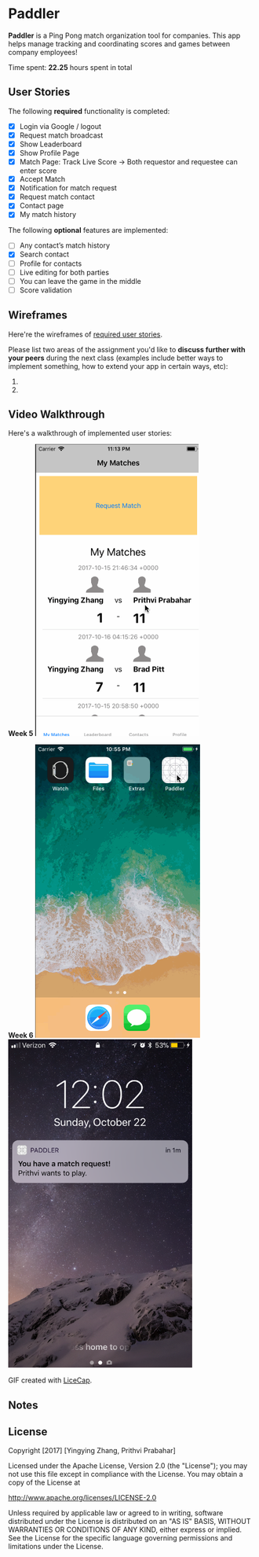 # Paddler
**Paddler** is a Ping Pong match organization tool for companies. This app helps manage tracking and coordinating scores and games between company employees!

Time spent: **22.25** hours spent in total

## User Stories

The following **required** functionality is completed:

- [x] Login via Google / logout
- [x] Request match broadcast
- [x] Show Leaderboard
- [x] Show Profile Page
- [x] Match Page: Track Live Score -> Both requestor and requestee can enter score
- [x] Accept Match
- [x] Notification for match request
- [x] Request match contact
- [x] Contact page
- [x] My match history

The following **optional** features are implemented:

- [ ] Any contact’s match history
- [x] Search contact
- [ ] Profile for contacts
- [ ] Live editing for both parties
- [ ] You can leave the game in the middle
- [ ] Score validation

## Wireframes

Here're the wireframes of [required user stories](https://github.com/PaddlerApp/paddler-ios/blob/master/20171006%20PaddlerApp%20Wireframes.pdf).

Please list two areas of the assignment you'd like to **discuss further with your peers** during the next class (examples include better ways to implement something, how to extend your app in certain ways, etc):

1. 
2.

## Video Walkthrough

Here's a walkthrough of implemented user stories:

**Week 5**
<img src='https://github.com/PaddlerApp/paddler-ios/blob/master/PaddlerApp_Week5_gif.gif?raw=true' title='Video Walkthrough' width='' alt='Video Walkthrough' />

**Week 6**
<img src='https://raw.githubusercontent.com/PaddlerApp/paddler-ios/master/PaddlerApp_Week6_gif.gif' title='Video Walkthrough' width='' alt='Video Walkthrough' />
<img src='https://github.com/PaddlerApp/paddler-ios/blob/master/PaddlerApp_Week6.PNG?raw=true' title='Push Notifications' width='375' alt='Push Notifications' />

GIF created with [LiceCap](http://www.cockos.com/licecap/).

## Notes

## License

Copyright [2017] [Yingying Zhang, Prithvi Prabahar]

Licensed under the Apache License, Version 2.0 (the "License");
you may not use this file except in compliance with the License.
You may obtain a copy of the License at

http://www.apache.org/licenses/LICENSE-2.0

Unless required by applicable law or agreed to in writing, software
distributed under the License is distributed on an "AS IS" BASIS,
WITHOUT WARRANTIES OR CONDITIONS OF ANY KIND, either express or implied.
See the License for the specific language governing permissions and
limitations under the License.
